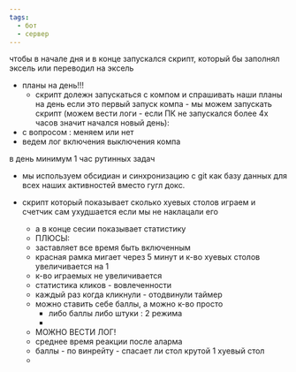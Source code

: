 ```yaml
---
tags:
  - бот
  - сервер
---
```

чтобы в начале дня и в конце запускался скрипт, который бы заполнял эксель или переводил на эксель
- планы на день!!! 
	- скрипт долежн запускаться с компом и спрашивать наши планы на день
если это первый запуск компа - мы можем запускать скрипт (можем вести логи - если ПК не запускался более 4х часов значит начался новый день):
- с вопросом : меняем или нет
- ведем лог включения выключения компа

в день минимум 1 час рутинных задач

- мы используем обсидиан и синхронизацию с git как базу данных для всех наших активностей вместо гугл докс.

- скрипт который показывает сколько хуевых столов играем и счетчик сам ухудшается если мы не наклацали его
	- а в конце сесии показывает статистику
	- ПЛЮСЫ:
	- заставляет все время быть включенным
	- красная рамка мигает через 5 минут и к-во хуевых столов увеличивается на 1
	- к-во играемых не увеличивается
	- статистика кликов - вовлеченности
	- каждый раз когда кликнули - отодвинули таймер
	- можно ставить себе баллы, а можно к-во просто
		- либо баллы либо штуки : 2 режима
		- 
	- МОЖНО ВЕСТИ ЛОГ! 
	- среднее время реакции после аларма
	- баллы - по винрейту - спасает ли стол крутой 1 хуевый стол
	- 